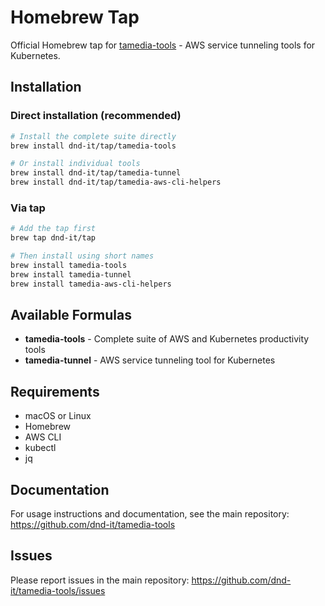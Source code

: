# Homebrew Tap

Official Homebrew tap for [tamedia-tools](https://github.com/dnd-it/tamedia-tools) - AWS service tunneling tools for Kubernetes.

## Installation

### Direct installation (recommended)
```bash
# Install the complete suite directly
brew install dnd-it/tap/tamedia-tools

# Or install individual tools
brew install dnd-it/tap/tamedia-tunnel
brew install dnd-it/tap/tamedia-aws-cli-helpers
```

### Via tap
```bash
# Add the tap first
brew tap dnd-it/tap

# Then install using short names
brew install tamedia-tools
brew install tamedia-tunnel
brew install tamedia-aws-cli-helpers
```

## Available Formulas

- **tamedia-tools** - Complete suite of AWS and Kubernetes productivity tools
- **tamedia-tunnel** - AWS service tunneling tool for Kubernetes

## Requirements

- macOS or Linux
- Homebrew
- AWS CLI
- kubectl
- jq

## Documentation

For usage instructions and documentation, see the main repository:
https://github.com/dnd-it/tamedia-tools

## Issues

Please report issues in the main repository:
https://github.com/dnd-it/tamedia-tools/issues
